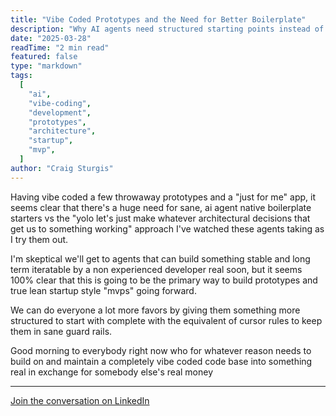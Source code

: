 ```yaml
---
title: "Vibe Coded Prototypes and the Need for Better Boilerplate"
description: "Why AI agents need structured starting points instead of making ad-hoc architectural decisions"
date: "2025-03-28"
readTime: "2 min read"
featured: false
type: "markdown"
tags:
  [
    "ai",
    "vibe-coding",
    "development",
    "prototypes",
    "architecture",
    "startup",
    "mvp",
  ]
author: "Craig Sturgis"
---
```


Having vibe coded a few throwaway prototypes and a "just for me" app, it seems clear that there's a huge need for sane, ai agent native boilerplate starters vs the "yolo let's just make whatever architectural decisions that get us to something working" approach I've watched these agents taking as I try them out.

I'm skeptical we'll get to agents that can build something stable and long term iteratable by a non experienced developer real soon, but it seems 100% clear that this is going to be the primary way to build prototypes and true lean startup style "mvps" going forward.

We can do everyone a lot more favors by giving them something more structured to start with complete with the equivalent of cursor rules to keep them in sane guard rails.

Good morning to everybody right now who for whatever reason needs to build on and maintain a completely vibe coded code base into something real in exchange for somebody else's real money

---

[Join the conversation on LinkedIn](https://www.linkedin.com/posts/craigsturgis_having-vibe-coded-a-few-throwaway-prototypes-activity-7311427046230867968-dZPD/)
